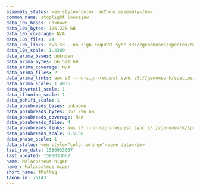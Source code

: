 ```yaml
---
assembly_status: <em style="color:red">no assembly</em>
common_name: stoplight loosejaw
data_10x_bases: unknown
data_10x_bytes: 126.228 GB
data_10x_coverage: N/A
data_10x_files: 24
data_10x_links: aws s3 --no-sign-request sync s3://genomeark/species/Malacosteus_niger/fMalNig1/genomic_data/10x/ .<br>
data_10x_scale: 1.4389
data_arima_bases: unknown
data_arima_bytes: 66.521 GB
data_arima_coverage: N/A
data_arima_files: 2
data_arima_links: aws s3 --no-sign-request sync s3://genomeark/species/Malacosteus_niger/fMalNig1/genomic_data/arima/ .<br>
data_arima_scale: 1.4936
data_dovetail_scale: 1
data_illumina_scale: 1
data_pbhifi_scale: 1
data_pbsubreads_bases: unknown
data_pbsubreads_bytes: 357.296 GB
data_pbsubreads_coverage: N/A
data_pbsubreads_files: 4
data_pbsubreads_links: aws s3 --no-sign-request sync s3://genomeark/species/Malacosteus_niger/fMalNig1/genomic_data/pacbio/ . --exclude "*ccs*bam*"<br>
data_pbsubreads_scale: 0.5158
data_phase_scale: 1
data_status: <em style="color:orange">some data</em>
last_raw_data: 1580033667
last_updated: 1580033667
name: Malacosteus niger
name_: Malacosteus_niger
short_name: fMalNig
taxon_id: 76143
---
```

